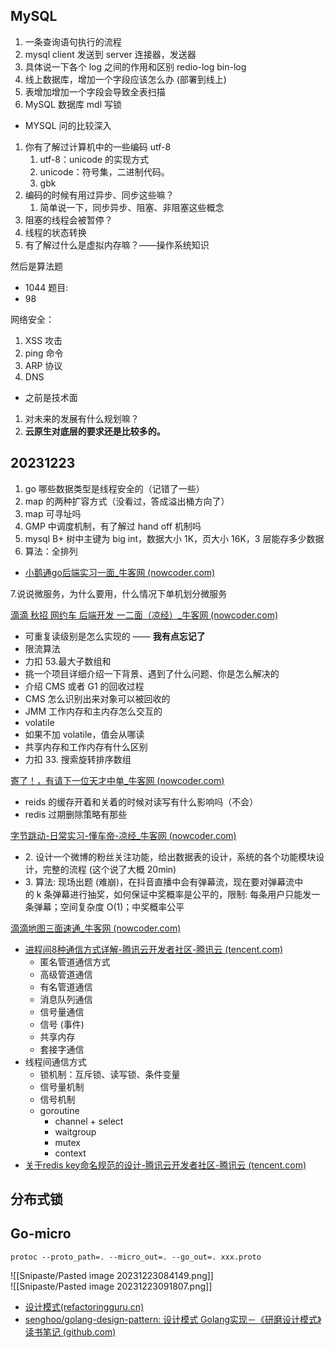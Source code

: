 ## MySQL

1. 一条查询语句执行的流程
2. mysql client 发送到 server 连接器，发送器
3. 具体说一下各个 log 之间的作用和区别 redio-log bin-log
4. 线上数据库，增加一个字段应该怎么办 (部署到线上)
5. 表增加增加一个字段会导致全表扫描
6. MySQL 数据库 mdl 写锁

- MYSQL 问的比较深入

1. 你有了解过计算机中的一些编码 utf-8
	1. utf-8：unicode 的实现方式
	2. unicode：符号集，二进制代码。
	3. gbk
2. 编码的时候有用过异步、同步这些嘛？
	1. 简单说一下，同步异步、阻塞、非阻塞这些概念
3. 阻塞的线程会被暂停？
4. 线程的状态转换
5. 有了解过什么是虚拟内存嘛？——操作系统知识

然后是算法题

- 1044 题目:
- 98

网络安全：

1. XSS 攻击
2. ping 命令
3. ARP 协议
4. DNS

- 之前是技术面

1. 对未来的发展有什么规划嘛？
2. **云原生对底层的要求还是比较多的。**

## 20231223

1. go 哪些数据类型是线程安全的（记错了一些）
2. map 的两种扩容方式（没看过，答成溢出桶方向了）
3. map 可寻址吗
4. GMP 中调度机制，有了解过 hand off 机制吗
5. mysql B+ 树中主键为 big int，数据大小 1K，页大小 16K，3 层能存多少数据
6. 算法：全排列

- [小鹅通go后端实习一面_牛客网 (nowcoder.com)](https://www.nowcoder.com/feed/main/detail/ff9f58613dd84e9f9ddc62eb0d531435?sourceSSR=search)

7.说说微服务，为什么要用，什么情况下单机划分微服务

[滴滴 秋招 网约车 后端开发 一二面（凉经）_牛客网 (nowcoder.com)](https://www.nowcoder.com/discuss/567296604001009664?sourceSSR=search)

- 可重复读级别是怎么实现的 —— **我有点忘记了**
- 限流算法
- 力扣 53.最大子数组和
- 挑一个项目详细介绍一下背景、遇到了什么问题、你是怎么解决的
- 介绍 CMS 或者 G1 的回收过程
- CMS 怎么识别出来对象可以被回收的
- JMM 工作内存和主内存怎么交互的
- volatile
- 如果不加 volatile，值会从哪读
- 共享内存和工作内存有什么区别
- 力扣 33. 搜索旋转排序数组

[寄了！，有请下一位天才中单_牛客网 (nowcoder.com)](https://www.nowcoder.com/discuss/567019741512990720?sourceSSR=search)

- reids 的缓存开着和关着的时候对读写有什么影响吗（不会）
- redis 过期删除策略有那些

[字节跳动-日常实习-懂车帝-凉经_牛客网 (nowcoder.com)](https://www.nowcoder.com/feed/main/detail/379d8c08c9294cbb93b96929e0f0af26?sourceSSR=search)

- 2. 设计一个微博的粉丝关注功能，给出数据表的设计，系统的各个功能模块设计，完整的流程 (这个说了大概 20min)
- 3. 算法: 现场出题 (难崩)，在抖音直播中会有弹幕流，现在要对弹幕流中的 k 条弹幕进行抽奖，如何保证中奖概率是公平的，限制: 每条用户只能发一条弹幕；空间复杂度 O(1)；中奖概率公平

[滴滴地图三面速通_牛客网 (nowcoder.com)](https://www.nowcoder.com/feed/main/detail/10340b068c664dc7b4a6155609de5e72?sourceSSR=search)

- [进程间8种通信方式详解-腾讯云开发者社区-腾讯云 (tencent.com)](https://cloud.tencent.com/developer/article/1690556)
	- 匿名管道通信方式
	- 高级管道通信
	- 有名管道通信
	- 消息队列通信
	- 信号量通信
	- 信号 (事件)
	- 共享内存
	- 套接字通信
- 线程间通信方式  
	- 锁机制：互斥锁、读写锁、条件变量
	- 信号量机制
	- 信号机制
	- goroutine
		- channel + select
		- waitgroup
		- mutex
		- context
- [关于redis key命名规范的设计-腾讯云开发者社区-腾讯云 (tencent.com)](https://cloud.tencent.com/developer/article/1551803)

## 分布式锁

## Go-micro

```shell
protoc --proto_path=. --micro_out=. --go_out=. xxx.proto
```

![[Snipaste/Pasted image 20231223084149.png]]  
![[Snipaste/Pasted image 20231223091807.png]]

- [设计模式(refactoringguru.cn)](https://refactoringguru.cn/design-patterns/go)
- [senghoo/golang-design-pattern: 设计模式 Golang实现－《研磨设计模式》读书笔记 (github.com)](https://github.com/senghoo/golang-design-pattern)
